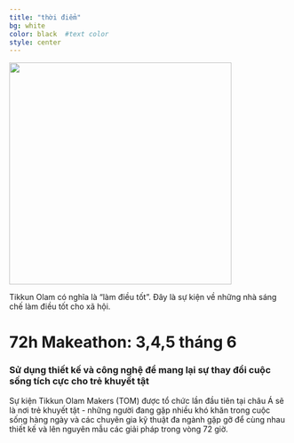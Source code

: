 ```yaml
---
title: "thời điểm"
bg: white    
color: black  #text color
style: center
---
```


<img src="/img/tomglobal-transparent.png" width="400px"/>
<p>Tikkun Olam có nghĩa là “làm điều tốt”. 
Đây là sự kiện về những nhà sáng chế làm điều tốt cho xã hội.</p>
<h1>72h Makeathon: 3,4,5 tháng 6</h1>

<h3>Sử dụng thiết kế và công nghệ để mang lại sự thay đổi cuộc sống tích cực cho trẻ khuyết tật</h3>

<p>Sự kiện Tikkun Olam Makers (TOM) được tổ chức lần đầu tiên tại châu Á sẽ là nơi trẻ khuyết tật - những người đang gặp nhiều khó khăn trong cuộc sống hàng ngày và các chuyên gia kỹ thuật đa ngành gặp gỡ để cùng nhau thiết kế và lên nguyên mẫu các giải pháp trong vòng 72 giờ. </p>

